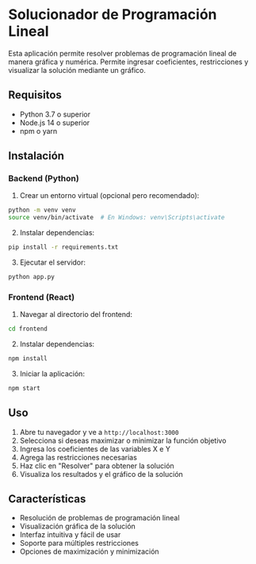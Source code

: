# Solucionador de Programación Lineal

Esta aplicación permite resolver problemas de programación lineal de manera gráfica y numérica. Permite ingresar coeficientes, restricciones y visualizar la solución mediante un gráfico.

## Requisitos

- Python 3.7 o superior
- Node.js 14 o superior
- npm o yarn

## Instalación

### Backend (Python)

1. Crear un entorno virtual (opcional pero recomendado):
```bash
python -m venv venv
source venv/bin/activate  # En Windows: venv\Scripts\activate
```

2. Instalar dependencias:
```bash
pip install -r requirements.txt
```

3. Ejecutar el servidor:
```bash
python app.py
```

### Frontend (React)

1. Navegar al directorio del frontend:
```bash
cd frontend
```

2. Instalar dependencias:
```bash
npm install
```

3. Iniciar la aplicación:
```bash
npm start
```

## Uso

1. Abre tu navegador y ve a `http://localhost:3000`
2. Selecciona si deseas maximizar o minimizar la función objetivo
3. Ingresa los coeficientes de las variables X e Y
4. Agrega las restricciones necesarias
5. Haz clic en "Resolver" para obtener la solución
6. Visualiza los resultados y el gráfico de la solución

## Características

- Resolución de problemas de programación lineal
- Visualización gráfica de la solución
- Interfaz intuitiva y fácil de usar
- Soporte para múltiples restricciones
- Opciones de maximización y minimización 